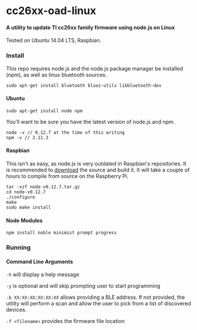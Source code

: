 # cc26xx-oad-linux
#### A utility to update TI cc26xx family firmware using node.js on Linux
Tested on Ubuntu 14.04 LTS, Raspbian.

### Install
This repo requires node.js and the node.js package manager be installed (npm), as well as linux bluetooth sources.

```
sudo apt-get install bluetooth bluez-utils libbluetooth-dev
```

#### Ubuntu
```
sudo apt-get install node npm
```

You'll want to be sure you have the latest version of node.js and npm.
```
node -v // 0.12.7 at the time of this writing
npm -v // 2.11.3
```
#### Raspbian
This isn't as easy, as node.js is very outdated in Raspbian's repositories. It is recommended to [download](https://nodejs.org/download/) the source and build it. It will take a couple of hours to compile from source on the Raspberry Pi.

```
tar -xzf node-v0.12.7.tar.gz
cd node-v0.12.7
./configure
make
sudo make install
```

#### Node Modules

```
npm install noble minimist prompt progress
```

### Running

#### Command Line Arguments

`-h` will display a help message

`-y` is optional and will skip prompting user to start programming

`-b XX:XX:XX:XX:XX:XX` allows providing a BLE address. If not provided, the utility will perform a scan and allow the user to pick from a list of discovered devices.

`-f <filename>` provides the firmware file location
